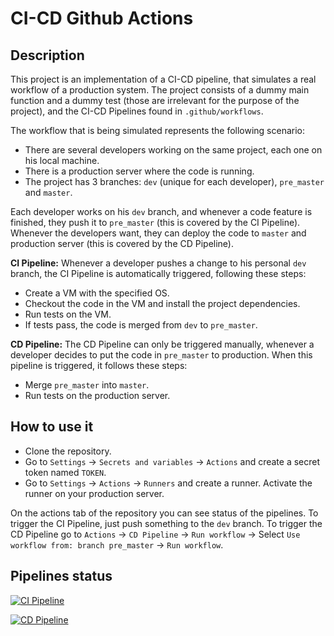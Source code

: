# CI-CD Github Actions

## Description

This project is an implementation of a CI-CD pipeline, that simulates a real workflow of a production system. The project consists of a dummy main function and a dummy test (those are irrelevant for the purpose of the project), and the CI-CD Pipelines found in `.github/workflows`.

The workflow that is being simulated represents the following scenario:

* There are several developers working on the same project, each one on his local machine.
* There is a production server where the code is running.
* The project has 3 branches: `dev` (unique for each developer), `pre_master` and `master`.

Each developer works on his `dev` branch, and whenever a code feature is finished, they push it to `pre_master` (this is covered by the CI Pipeline). Whenever the developers want, they can deploy the code to `master` and production server (this is covered by the CD Pipeline).

**CI Pipeline:** Whenever a developer pushes a change to his personal `dev` branch, the CI Pipeline is automatically triggered, following these steps:

* Create a VM with the specified OS.
* Checkout the code in the VM and install the project dependencies.
* Run tests on the VM.
* If tests pass, the code is merged from `dev` to `pre_master`.

**CD Pipeline:** The CD Pipeline can only be triggered manually, whenever a developer decides to put the code in `pre_master` to production. When this pipeline is triggered, it follows these steps:

* Merge `pre_master` into `master`.
* Run tests on the production server.

## How to use it

* Clone the repository.
* Go to `Settings` -> `Secrets and variables` -> `Actions` and create a secret token named `TOKEN`.
* Go to `Settings` -> `Actions` -> `Runners` and create a runner. Activate the runner on your production server.

On the actions tab of the repository you can see status of the pipelines. To trigger the CI Pipeline, just push something to the `dev` branch. To trigger the CD Pipeline go to `Actions` -> `CD Pipeline` -> `Run workflow` -> Select `Use workflow from: branch pre_master` -> `Run workflow`.

## Pipelines status

[![CI Pipeline](https://github.com/ygbuil/CI-CD-GitHub-Actions/actions/workflows/ci_pipeline.yml/badge.svg?branch=dev)](https://github.com/ygbuil/CI-CD-GitHub-Actions/actions/workflows/ci_pipeline.yml)

[![CD Pipeline](https://github.com/ygbuil/CI-CD-GitHub-Actions/actions/workflows/cd_pipeline.yml/badge.svg?branch=pre_master)](https://github.com/ygbuil/CI-CD-GitHub-Actions/actions/workflows/cd_pipeline.yml)
